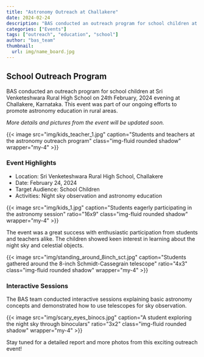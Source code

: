 ```yaml
---
title: "Astronomy Outreach at Challakere"
date: 2024-02-24
description: "BAS conducted an outreach program for school children at Sri Venketeshwara Rural High School"
categories: ["Events"]
tags: ["outreach", "education", "school"]
author: "bas_team"
thumbnail:
  url: img/name_board.jpg
---
```


## School Outreach Program

BAS conducted an outreach program for school children at Sri Venketeshwara Rural High School on 24th February, 2024 evening at Challakere, Karnataka. This event was part of our ongoing efforts to promote astronomy education in rural areas.

_More details and pictures from the event will be updated soon._

{{< image src="img/kids_teacher_1.jpg" caption="Students and teachers at the astronomy outreach program" class="img-fluid rounded shadow" wrapper="my-4" >}}

### Event Highlights

- Location: Sri Venketeshwara Rural High School, Challakere
- Date: February 24, 2024
- Target Audience: School Children
- Activities: Night sky observation and astronomy education

{{< image src="img/kids_1.jpg" caption="Students eagerly participating in the astronomy session" ratio="16x9" class="img-fluid rounded shadow" wrapper="my-4" >}}

The event was a great success with enthusiastic participation from students and teachers alike. The children showed keen interest in learning about the night sky and celestial objects.

{{< image src="img/standing_around_8inch_sct.jpg" caption="Students gathered around the 8-inch Schmidt-Cassegrain telescope" ratio="4x3" class="img-fluid rounded shadow" wrapper="my-4" >}}

### Interactive Sessions

The BAS team conducted interactive sessions explaining basic astronomy concepts and demonstrated how to use telescopes for sky observation.

{{< image src="img/scary_eyes_binocs.jpg" caption="A student exploring the night sky through binoculars" ratio="3x2" class="img-fluid rounded shadow" wrapper="my-4" >}}

Stay tuned for a detailed report and more photos from this exciting outreach event!
